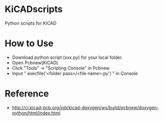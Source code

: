 # KiCADscripts
Python scripts for KiCAD

# How to Use
- Download python script (xxx.py) for your local folder.
- Open Pcbnew(KiCAD)
- Click "Tools" -> "Scripting Console" in Pcbnew
- Input " execfile('\<folder pass\>/\<file name\>.py') " in Console
  
# Reference
- http://ci.kicad-pcb.org/job/kicad-doxygen/ws/build/pcbnew/doxygen-python/html/index.html
